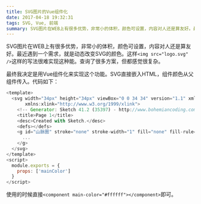 ```yaml
---
title: SVG图片的Vue组件化
date: 2017-04-18 19:32:31
tags: SVG, Vue, 前端
summary: SVG图片在WEB上有很多优势，非常小的体积，颜色可设置，内容对人还是算友好。最近遇到一个需求，就是动态改变SVG的颜色。
---
```


SVG图片在WEB上有很多优势，非常小的体积，颜色可设置，内容对人还是算友好。最近遇到一个需求，就是动态改变SVG的颜色。这样`<img src="logo.svg" />`这样的写法很难实现这种能。查询了很多方案，但都感觉很复杂。

最终我决定是用Vue组件化来实现这个功能。SVG直接嵌入HTML，组件颜色从父组件传入。代码如下：

```javascript
<template>
  <svg width="34px" height="34px" viewBox="0 0 34 34" version="1.1" xmlns="http://www.w3.org/2000/svg"
       xmlns:xlink="http://www.w3.org/1999/xlink">
    <!-- Generator: Sketch 41.2 (35397) - http://www.bohemiancoding.com/sketch -->
    <title>Page 1</title>
    <desc>Created with Sketch.</desc>
    <defs></defs>
    <g id="山脉圈" stroke="none" stroke-width="1" fill="none" fill-rule="evenodd">
      ...
    </g>
  </svg>
</template>
<script>
  module.exports = {
    props: ['mainColor']
  }
</script>
```

使用的时候直接`<component main-color="#ffffff"></component>`即可。
